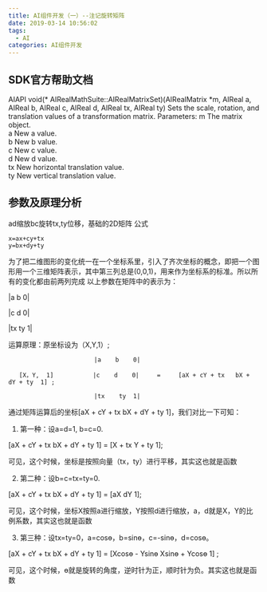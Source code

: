 ```yaml
---
title: AI组件开发（一）--注记旋转矩阵
date: 2019-03-14 10:56:02
tags: 
  - AI  
categories: AI组件开发
---
```

## SDK官方帮助文档
AIAPI void(* AIRealMathSuite::AIRealMatrixSet)(AIRealMatrix *m, AIReal a, AIReal b, AIReal c, AIReal d, AIReal tx, AIReal ty)
Sets the scale, rotation, and translation values of a transformation matrix. 
Parameters:
m The matrix object.   
a New a value.   
b New b value.   
c New c value.  
d New d value.   
tx New horizontal translation value.   
ty New vertical translation value.  
## 参数及原理分析 
ad缩放bc旋转tx,ty位移，基础的2D矩阵
 公式
 
    x=ax+cy+tx
    y=bx+dy+ty
为了把二维图形的变化统一在一个坐标系里，引入了齐次坐标的概念，即把一个图形用一个三维矩阵表示，其中第三列总是(0,0,1)，用来作为坐标系的标准。所以所有的变化都由前两列完成
以上参数在矩阵中的表示为：

 |a    b    0|

 |c    d    0|

 |tx   ty   1|

 

运算原理：原坐标设为（X,Y,1）;

                            |a    b    0|

       [X，Y,  1]           |c    d    0|     =     [aX + cY + tx   bX + dY + ty  1] ;

                            |tx    ty  1|

通过矩阵运算后的坐标[aX + cY + tx   bX + dY + ty  1]，我们对比一下可知：

1. 第一种：设a=d=1, b=c=0.  

[aX + cY + tx   bX + dY + ty  1] = [X  + tx  Y + ty  1];

可见，这个时候，坐标是按照向量（tx，ty）进行平移，其实这也就是函数

2. 第二种：设b=c=tx=ty=0.  

[aX + cY + tx   bX + dY + ty  1] = [aX    dY   1];

可见，这个时候，坐标X按照a进行缩放，Y按照d进行缩放，a，d就是X，Y的比例系数，其实这也就是函数

3. 第三种：设tx=ty=0，a=cosɵ，b=sinɵ，c=-sinɵ，d=cosɵ。

[aX + cY + tx   bX + dY + ty  1] = [Xcosɵ - Ysinɵ    Xsinɵ + Ycosɵ  1] ;

可见，这个时候，ɵ就是旋转的角度，逆时针为正，顺时针为负。其实这也就是函数

